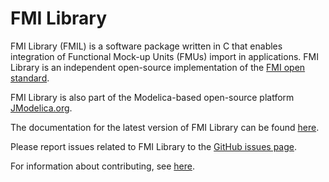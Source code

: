 FMI Library
===========

FMI Library (FMIL) is a software package written in C that enables integration
of Functional Mock-up Units (FMUs) import in applications. FMI Library is an
independent open-source implementation of the [FMI open standard](https://fmi-standard.org).

FMI Library is also part of the Modelica-based open-source platform [JModelica.org](https://jmodelica.org/).

The documentation for the latest version of FMI Library can be found [here](https://jmodelica.org/fmil/FMILibrary-2.0.3-htmldoc/index.html).

Please report issues related to FMI Library to the [GitHub issues page](https://github.com/modelon-community/fmi-library/issues).

For information about contributing, see [here](https://github.com/modelon/contributing).
